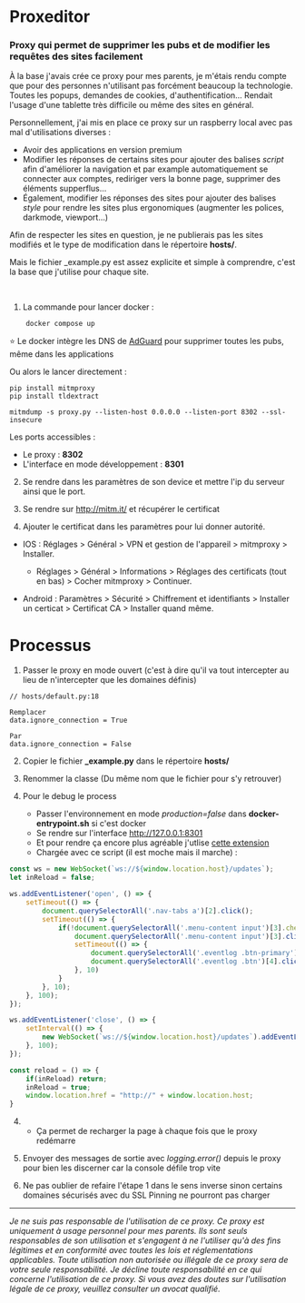 # Proxeditor
### Proxy qui permet de supprimer les pubs et de modifier les requêtes des sites facilement

À la base j'avais crée ce proxy pour mes parents, je m'étais rendu compte que pour des personnes n'utilisant pas forcément beaucoup la technologie. Toutes les popups, demandes de cookies, d'authentification... Rendait l'usage d'une tablette très difficile ou même des sites en général.

Personnellement, j'ai mis en place ce proxy sur un raspberry local avec pas mal d'utilisations diverses :

- Avoir des applications en version premium
- Modifier les réponses de certains sites pour ajouter des balises *script* afin d'améliorer la navigation et par example automatiquement se connecter aux comptes, rediriger vers la bonne page, supprimer des éléments supperflus...
- Également, modifier les réponses des sites pour ajouter des balises *style* pour rendre les sites plus ergonomiques (augmenter les polices, darkmode, viewport...)

Afin de respecter les sites en question, je ne publierais pas les sites modifiés et le type de modification dans le répertoire **hosts/**.

Mais le fichier _example.py est assez explicite et simple à comprendre, c'est la base que j'utilise pour chaque site.

<br />

1. La commande pour lancer docker :
```
    docker compose up
```

⭐️ Le docker intègre les DNS de [AdGuard](https://adguard-dns.io/) pour supprimer toutes les pubs, même dans les applications

Ou alors le lancer directement :
```
pip install mitmproxy
pip install tldextract

mitmdump -s proxy.py --listen-host 0.0.0.0 --listen-port 8302 --ssl-insecure
```

Les ports accessibles :
    
- Le proxy : **8302**
- L'interface en mode développement : **8301**

2. Se rendre dans les paramètres de son device et mettre l'ip du serveur ainsi que le port.

3. Se rendre sur http://mitm.it/ et récupérer le certificat

4. Ajouter le certificat dans les paramètres pour lui donner autorité.

- IOS : Réglages > Général > VPN et gestion de l'appareil > mitmproxy > Installer.

    - Réglages > Général > Informations > Réglages des certificats (tout en bas) > Cocher mitmproxy > Continuer.

- Android : Paramètres > Sécurité > Chiffrement et identifiants > Installer un certicat > Certificat CA > Installer quand même.


# Processus

1. Passer le proxy en mode ouvert (c'est à dire qu'il va tout intercepter au lieu de n'intercepter que les domaines définis)
```
// hosts/default.py:18

Remplacer 
data.ignore_connection = True

Par
data.ignore_connection = False
```

2. Copier le fichier **_example.py** dans le répertoire **hosts/**

3. Renommer la classe (Du même nom que le fichier pour s'y retrouver)

4. Pour le debug le process
    - Passer l'environnement en mode *production=false* dans **docker-entrypoint.sh** si c'est docker
    - Se rendre sur l'interface http://127.0.0.1:8301
    - Et pour rendre ça encore plus agréable j'utlise [cette extension](https://chrome.google.com/webstore/detail/user-javascript-and-css/nbhcbdghjpllgmfilhnhkllmkecfmpld) 
    - Chargée avec ce script (il est moche mais il marche) :

```js
const ws = new WebSocket(`ws://${window.location.host}/updates`);
let inReload = false;

ws.addEventListener('open', () => {
    setTimeout(() => {
        document.querySelectorAll('.nav-tabs a')[2].click();
        setTimeout(() => {
            if(!document.querySelectorAll('.menu-content input')[3].checked) {
                document.querySelectorAll('.menu-content input')[3].click();   
                setTimeout(() => {
                    document.querySelectorAll('.eventlog .btn-primary').forEach((btn) => btn.click());
                    document.querySelectorAll('.eventlog .btn')[4].click();
                }, 10)
            }
        }, 10);
    }, 100);
});

ws.addEventListener('close', () => {
    setInterval(() => {
        new WebSocket(`ws://${window.location.host}/updates`).addEventListener('open', () => reload());
    }, 100);
});

const reload = () => {
    if(inReload) return;
    inReload = true;
    window.location.href = "http://" + window.location.host;
}
```

4.  - Ça permet de recharger la page à chaque fois que le 
    proxy redémarre

5. Envoyer des messages de sortie avec *logging.error()* depuis le proxy pour bien les discerner car la console défile trop vite

6. Ne pas oublier de refaire l'étape 1 dans le sens inverse sinon certains domaines sécurisés avec du SSL Pinning ne pourront pas charger

---

*Je ne suis pas responsable de l'utilisation de ce proxy. Ce proxy est uniquement à usage personnel pour mes parents. Ils sont seuls responsables de son utilisation et s'engagent à ne l'utiliser qu'à des fins légitimes et en conformité avec toutes les lois et réglementations applicables. Toute utilisation non autorisée ou illégale de ce proxy sera de votre seule responsabilité. Je décline toute responsabilité en ce qui concerne l'utilisation de ce proxy. Si vous avez des doutes sur l'utilisation légale de ce proxy, veuillez consulter un avocat qualifié.*